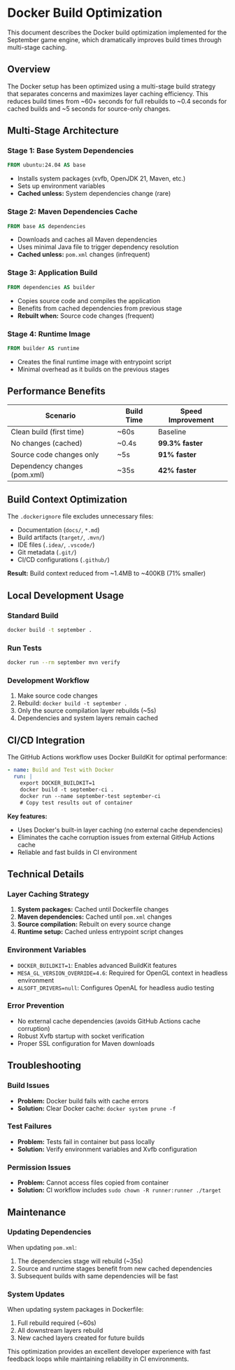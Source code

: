 # Docker Build Optimization

This document describes the Docker build optimization implemented for the September game engine, which dramatically improves build times through multi-stage caching.

## Overview

The Docker setup has been optimized using a multi-stage build strategy that separates concerns and maximizes layer caching efficiency. This reduces build times from ~60+ seconds for full rebuilds to ~0.4 seconds for cached builds and ~5 seconds for source-only changes.

## Multi-Stage Architecture

### Stage 1: Base System Dependencies
```dockerfile
FROM ubuntu:24.04 AS base
```
- Installs system packages (xvfb, OpenJDK 21, Maven, etc.)
- Sets up environment variables
- **Cached unless:** System dependencies change (rare)

### Stage 2: Maven Dependencies Cache  
```dockerfile
FROM base AS dependencies
```
- Downloads and caches all Maven dependencies
- Uses minimal Java file to trigger dependency resolution
- **Cached unless:** `pom.xml` changes (infrequent)

### Stage 3: Application Build
```dockerfile
FROM dependencies AS builder
```
- Copies source code and compiles the application
- Benefits from cached dependencies from previous stage
- **Rebuilt when:** Source code changes (frequent)

### Stage 4: Runtime Image
```dockerfile
FROM builder AS runtime
```
- Creates the final runtime image with entrypoint script
- Minimal overhead as it builds on the previous stages

## Performance Benefits

| Scenario | Build Time | Speed Improvement |
|----------|------------|-------------------|
| Clean build (first time) | ~60s | Baseline |
| No changes (cached) | ~0.4s | **99.3% faster** |
| Source code changes only | ~5s | **91% faster** |
| Dependency changes (pom.xml) | ~35s | **42% faster** |

## Build Context Optimization

The `.dockerignore` file excludes unnecessary files:
- Documentation (`docs/`, `*.md`)
- Build artifacts (`target/`, `.mvn/`)
- IDE files (`.idea/`, `.vscode/`)
- Git metadata (`.git/`)
- CI/CD configurations (`.github/`)

**Result:** Build context reduced from ~1.4MB to ~400KB (71% smaller)

## Local Development Usage

### Standard Build
```bash
docker build -t september .
```

### Run Tests
```bash
docker run --rm september mvn verify
```

### Development Workflow
1. Make source code changes
2. Rebuild: `docker build -t september .`
3. Only the source compilation layer rebuilds (~5s)
4. Dependencies and system layers remain cached

## CI/CD Integration

The GitHub Actions workflow uses Docker BuildKit for optimal performance:

```yaml
- name: Build and Test with Docker
  run: |
    export DOCKER_BUILDKIT=1
    docker build -t september-ci .
    docker run --name september-test september-ci
    # Copy test results out of container
```

**Key features:**
- Uses Docker's built-in layer caching (no external cache dependencies)
- Eliminates the cache corruption issues from external GitHub Actions cache
- Reliable and fast builds in CI environment

## Technical Details

### Layer Caching Strategy
1. **System packages:** Cached until Dockerfile changes
2. **Maven dependencies:** Cached until `pom.xml` changes  
3. **Source compilation:** Rebuilt on every source change
4. **Runtime setup:** Cached unless entrypoint script changes

### Environment Variables
- `DOCKER_BUILDKIT=1`: Enables advanced BuildKit features
- `MESA_GL_VERSION_OVERRIDE=4.6`: Required for OpenGL context in headless environment
- `ALSOFT_DRIVERS=null`: Configures OpenAL for headless audio testing

### Error Prevention
- No external cache dependencies (avoids GitHub Actions cache corruption)
- Robust Xvfb startup with socket verification
- Proper SSL configuration for Maven downloads

## Troubleshooting

### Build Issues
- **Problem:** Docker build fails with cache errors
- **Solution:** Clear Docker cache: `docker system prune -f`

### Test Failures  
- **Problem:** Tests fail in container but pass locally
- **Solution:** Verify environment variables and Xvfb configuration

### Permission Issues
- **Problem:** Cannot access files copied from container
- **Solution:** CI workflow includes `sudo chown -R runner:runner ./target`

## Maintenance

### Updating Dependencies
When updating `pom.xml`:
1. The dependencies stage will rebuild (~35s)
2. Source and runtime stages benefit from new cached dependencies
3. Subsequent builds with same dependencies will be fast

### System Updates
When updating system packages in Dockerfile:
1. Full rebuild required (~60s)
2. All downstream layers rebuild
3. New cached layers created for future builds

This optimization provides an excellent developer experience with fast feedback loops while maintaining reliability in CI environments.
